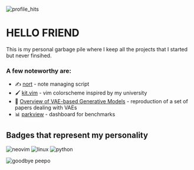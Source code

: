 ![profile_hits](https://github-profile-summary-cards.vercel.app/api/cards/profile-details?username=tadachs&theme=vue)

# HELLO FRIEND

This is my personal garbage pile where I keep all the projects that I started but never finsihed.

### A few noteworthy are:
- ✍ [nort](https://github.com/taDachs/nort) - note managing script
- 🖌 [kit.vim](https://github.com/taDachs/kit.vim) - vim colorscheme inspired by my university
- 🤖 [Overview of VAE-based Generative Models](https://github.com/taDachs/Overview-of-Variational-Autoencoder-based-Generative-Models) - reproduction of a set of papers dealing with VAEs
- 📊 [parkview](https://github.com/pse-parkview/Parkview) - dashboard for benchmarks

## Badges that represent my personality
![neovim](https://img.shields.io/badge/NeoVim-%2357A143.svg?&style=for-the-badge&logo=neovim&logoColor=white)
![linux](https://img.shields.io/badge/Linux-FCC624?style=for-the-badge&logo=linux&logoColor=black)
![python](https://img.shields.io/badge/Python-FFD43B?style=for-the-badge&logo=python&logoColor=blue)

![goodbye peepo](https://pbs.twimg.com/media/D114TAYWoAYKyrg.png)
